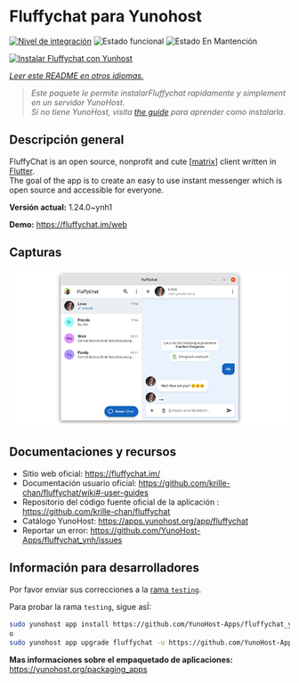 <!--
Este archivo README esta generado automaticamente<https://github.com/YunoHost/apps/tree/master/tools/readme_generator>
No se debe editar a mano.
-->

# Fluffychat para Yunohost

[![Nivel de integración](https://apps.yunohost.org/badge/integration/fluffychat)](https://ci-apps.yunohost.org/ci/apps/fluffychat/)
![Estado funcional](https://apps.yunohost.org/badge/state/fluffychat)
![Estado En Mantención](https://apps.yunohost.org/badge/maintained/fluffychat)

[![Instalar Fluffychat con Yunhost](https://install-app.yunohost.org/install-with-yunohost.svg)](https://install-app.yunohost.org/?app=fluffychat)

*[Leer este README en otros idiomas.](./ALL_README.md)*

> *Este paquete le permite instalarFluffychat rapidamente y simplement en un servidor YunoHost.*  
> *Si no tiene YunoHost, visita [the guide](https://yunohost.org/install) para aprender como instalarla.*

## Descripción general

FluffyChat is an open source, nonprofit and cute [[matrix](https://matrix.org)] client written in [Flutter](https://flutter.dev).  
The goal of the app is to create an easy to use instant messenger which is open source and accessible for everyone.


**Versión actual:** 1.24.0~ynh1

**Demo:** <https://fluffychat.im/web>

## Capturas

![Captura de Fluffychat](./doc/screenshots/screenshot.png)

## Documentaciones y recursos

- Sitio web oficial: <https://fluffychat.im/>
- Documentación usuario oficial: <https://github.com/krille-chan/fluffychat/wiki#-user-guides>
- Repositorio del código fuente oficial de la aplicación : <https://github.com/krille-chan/fluffychat>
- Catálogo YunoHost: <https://apps.yunohost.org/app/fluffychat>
- Reportar un error: <https://github.com/YunoHost-Apps/fluffychat_ynh/issues>

## Información para desarrolladores

Por favor enviar sus correcciones a la [rama `testing`](https://github.com/YunoHost-Apps/fluffychat_ynh/tree/testing).

Para probar la rama `testing`, sigue asÍ:

```bash
sudo yunohost app install https://github.com/YunoHost-Apps/fluffychat_ynh/tree/testing --debug
o
sudo yunohost app upgrade fluffychat -u https://github.com/YunoHost-Apps/fluffychat_ynh/tree/testing --debug
```

**Mas informaciones sobre el empaquetado de aplicaciones:** <https://yunohost.org/packaging_apps>
